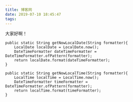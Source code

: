 ```yaml
---
title: 博客网
date: 2019-07-10 18:45:47
tags:
---
```

大家好啊！


    public static String getNowLocalDate(String formatter){
        LocalDate localDate = LocalDate.now();
        DateTimeFormatter dateTimeFormatter = DateTimeFormatter.ofPattern(formatter);
        return localDate.format(dateTimeFormatter);
    }

    public static String getNowLocalTime(String formatter){
        LocalTime localTime = LocalTime.now();
        DateTimeFormatter timeFormatter = DateTimeFormatter.ofPattern(formatter);
        return localTime.format(timeFormatter);
    }